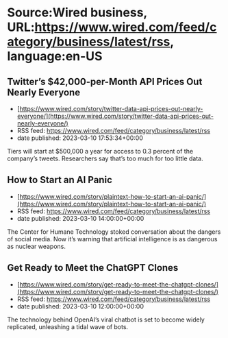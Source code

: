 # Source:Wired business, URL:https://www.wired.com/feed/category/business/latest/rss, language:en-US

## Twitter’s $42,000-per-Month API Prices Out Nearly Everyone
 - [https://www.wired.com/story/twitter-data-api-prices-out-nearly-everyone/](https://www.wired.com/story/twitter-data-api-prices-out-nearly-everyone/)
 - RSS feed: https://www.wired.com/feed/category/business/latest/rss
 - date published: 2023-03-10 17:53:34+00:00

Tiers will start at $500,000 a year for access to 0.3 percent of the company’s tweets. Researchers say that’s too much for too little data.

## How to Start an AI Panic
 - [https://www.wired.com/story/plaintext-how-to-start-an-ai-panic/](https://www.wired.com/story/plaintext-how-to-start-an-ai-panic/)
 - RSS feed: https://www.wired.com/feed/category/business/latest/rss
 - date published: 2023-03-10 14:00:00+00:00

The Center for Humane Technology stoked conversation about the dangers of social media. Now it’s warning that artificial intelligence is as dangerous as nuclear weapons.

## Get Ready to Meet the ChatGPT Clones
 - [https://www.wired.com/story/get-ready-to-meet-the-chatgpt-clones/](https://www.wired.com/story/get-ready-to-meet-the-chatgpt-clones/)
 - RSS feed: https://www.wired.com/feed/category/business/latest/rss
 - date published: 2023-03-10 12:00:00+00:00

The technology behind OpenAI’s viral chatbot is set to become widely replicated, unleashing a tidal wave of bots.

